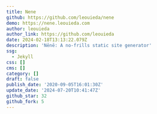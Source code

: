```yaml
---
title: Nene
github: https://github.com/leouieda/nene
demo: https://nene.leouieda.com
author: leouieda
author_link: https://github.com/leouieda
date: 2024-02-18T13:13:22.079Z
description: 'Nēnē: A no-frills static site generator'
ssg:
  - Jekyll
css: []
cms: []
category: []
draft: false
publish_date: '2020-09-05T16:01:30Z'
update_date: '2024-07-20T10:41:47Z'
github_star: 32
github_fork: 5
---
```

